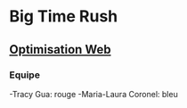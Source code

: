 # Big Time Rush
## [Optimisation Web](https://smnarnold.com/projets/megazord)
### Equipe
-Tracy Gua: rouge
-Maria-Laura Coronel: bleu

